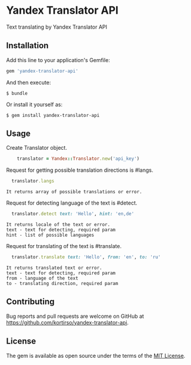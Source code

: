 # Yandex Translator API

Text translating by Yandex Translator API

## Installation

Add this line to your application's Gemfile:

```ruby
gem 'yandex-translator-api'
```

And then execute:

    $ bundle

Or install it yourself as:

    $ gem install yandex-translator-api

## Usage

Create Translator object.

```ruby
    translator = Yandex::Translator.new('api_key')
```

Request for getting possible translation directions is #langs.

```ruby
  translator.langs
```

    It returns array of possible translations or error.

Request for detecting language of the text is #detect.

```ruby
  translator.detect text: 'Hello', hint: 'en,de'
```

    It returns locale of the text or error.
    text - text for detecting, required param
    hint - list of possible languages

Request for translating of the text is #translate.

```ruby
  translator.translate text: 'Hello', from: 'en', to: 'ru'
```

    It returns translated text or error.
    text - text for detecting, required param
    from - language of the text
    to - translating direction, required param

## Contributing

Bug reports and pull requests are welcome on GitHub at https://github.com/kortirso/yandex-translator-api.

## License

The gem is available as open source under the terms of the [MIT License](http://opensource.org/licenses/MIT).
